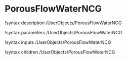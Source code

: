 # PorousFlowWaterNCG
!syntax description /UserObjects/PorousFlowWaterNCG

!syntax parameters /UserObjects/PorousFlowWaterNCG

!syntax inputs /UserObjects/PorousFlowWaterNCG

!syntax children /UserObjects/PorousFlowWaterNCG
